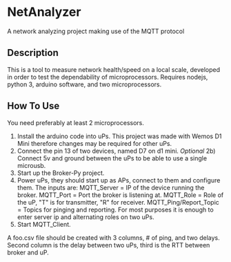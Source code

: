 # NetAnalyzer
A network analyzing project making use of the MQTT protocol

## Description

This is a tool to measure network health/speed on a local scale, developed in order to test the dependability of microprocessors. Requires nodejs, python 3, arduino software, and two microprocessors.

## How To Use

You need preferably at least 2 microprocessors.

1) Install the arduino code into uPs. This project was made with Wemos D1 Mini therefore changes may be required for other uPs.
2) Connect the pin 13 of two devices, named D7 on d1 mini.
_Optional_ 2b) Connect 5v and ground between the uPs to be able to use a single microusb.
3) Start up the Broker-Py project.
4) Power uPs, they should start up as APs, connect to them and configure them. The inputs are:
MQTT_Server = IP of the device running the broker.
MQTT_Port = Port the broker is listening at.
MQTT_Role = Role of the uP, "T" is for transmitter, "R" for receiver.
MQTT_Ping/Report_Topic = Topics for pinging and reporting.
For most purposes it is enough to enter server ip and alternating roles on two uPs.
5) Start MQTT_Client.

A foo.csv file should be created with 3 columns, # of ping, and two delays. Second column is the delay between two uPs, third is the RTT between broker and uP.
